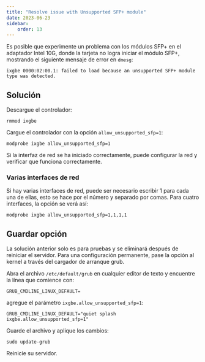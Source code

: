 ```yaml
---
title: "Resolve issue with Unsupported SFP+ module"
date: 2023-06-23
sidebar:
    order: 13
---
```


Es posible que experimente un problema con los módulos SFP+ en el adaptador Intel 10G, donde la tarjeta no logra iniciar el módulo SFP+, mostrando el siguiente mensaje de error en `dmesg`:

```
ixgbe 0000:02:00.1: failed to load because an unsupported SFP+ module type was detected.
```

## Solución

Descargue el controlador:

```
rmmod ixgbe
```

Cargue el controlador con la opción `allow_unsupported_sfp=1`:

```
modprobe ixgbe allow_unsupported_sfp=1
```

Si la interfaz de red se ha iniciado correctamente, puede configurar la red y verificar que funciona correctamente.

### Varias interfaces de red

Si hay varias interfaces de red, puede ser necesario escribir 1 para cada una de ellas, esto se hace por el número y separado por comas. Para cuatro interfaces, la opción se verá así:

```
modprobe ixgbe allow_unsupported_sfp=1,1,1,1
```

## Guardar opción

La solución anterior solo es para pruebas y se eliminará después de reiniciar el servidor. Para una configuración permanente, pase la opción al kernel a través del cargador de arranque grub.

Abra el archivo `/etc/default/grub` en cualquier editor de texto y encuentre la línea que comience con:

```
GRUB_CMDLINE_LINUX_DEFAULT=
```

agregue el parámetro `ixgbe.allow_unsupported_sfp=1`:

```
GRUB_CMDLINE_LINUX_DEFAULT="quiet splash ixgbe.allow_unsupported_sfp=1"
```

Guarde el archivo y aplique los cambios:

```
sudo update-grub
```

Reinicie su servidor.